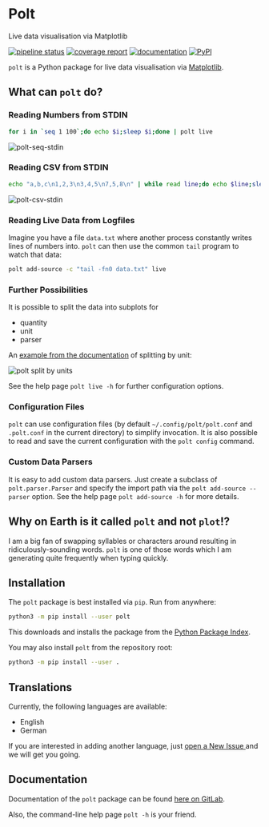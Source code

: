 # Polt

Live data visualisation via Matplotlib

[![pipeline status](https://gitlab.com/nobodyinperson/python3-polt/badges/master/pipeline.svg)](https://gitlab.com/nobodyinperson/python3-polt/commits/master)
[![coverage report](https://gitlab.com/nobodyinperson/python3-polt/badges/master/coverage.svg)](https://nobodyinperson.gitlab.io/python3-polt/coverage-report/)
[![documentation](https://img.shields.io/badge/docs-sphinx-brightgreen.svg)](https://nobodyinperson.gitlab.io/python3-polt/)
[![PyPI](https://badge.fury.io/py/polt.svg)](https://badge.fury.io/py/polt)

`polt` is a Python package for live data visualisation via
[Matplotlib](https://matplotlib.org/).

## What can `polt` do?

### Reading Numbers from STDIN

```bash
for i in `seq 1 100`;do echo $i;sleep $i;done | polt live
```

![polt-seq-stdin](https://gitlab.com/nobodyinperson/python3-polt/uploads/b9dffbde872a766c67813dc0257907a1/polt-stdin.png)

### Reading CSV from STDIN

```bash
echo "a,b,c\n1,2,3\n3,4,5\n7,5,8\n" | while read line;do echo $line;sleep 1;done | polt add-source -p CsvParser live
```

![polt-csv-stdin](https://gitlab.com/nobodyinperson/python3-polt/uploads/87522867f0abe42d686d0eb3ec46d139/Bildschirmfoto_2018-12-27_14-36-51.png)

### Reading Live Data from Logfiles

Imagine you have a file `data.txt` where another process constantly writes
lines of numbers into. `polt` can then use the common `tail` program to watch
that data:

```bash
polt add-source -c "tail -fn0 data.txt" live
```

### Further Possibilities

It is possible to split the data into subplots for

- quantity
- unit
- parser

An [example from the documentation](https://nobodyinperson.gitlab.io/python3-polt/) of splitting by unit:

![polt split by units](https://gitlab.com/nobodyinperson/python3-polt/raw/fd2dacc263c96747ac364ef97437a8c9de41d3a5/docs/source/images/polt-live-5-constant-quantities-by-unit.png?inline=false)

See the help page `polt live -h` for further configuration options.

### Configuration Files

`polt` can use configuration files (by default `~/.config/polt/polt.conf` and
`.polt.conf` in the current directory) to simplify invocation. It is also
possible to read and save the current configuration with the `polt config` 
command.

### Custom Data Parsers

It is easy to add custom data parsers. Just create a subclass of 
`polt.parser.Parser` and specify the import path via the 
`polt add-source --parser` option. See the help page 
`polt add-source -h` for more details.

## Why on Earth is it called `polt` and not `plot`!?

I am a big fan of swapping syllables or characters around resulting in
ridiculously-sounding words. `polt` is one of those words which I am generating
quite frequently when typing quickly.

## Installation

The `polt` package is best installed via `pip`. Run from anywhere:

```bash
python3 -m pip install --user polt
```

This downloads and installs the package from the [Python Package
Index](https://pypi.org).

You may also install `polt` from the repository root:

```bash
python3 -m pip install --user .
```

## Translations

Currently, the following languages are available:

- English
- German

If you are interested in adding another language, just [open a New Issue
](https://gitlab.com/nobodyinperson/python3-polt/issues/new) and we will get 
you going.

## Documentation

Documentation of the `polt` package can be found [here on
GitLab](https://nobodyinperson.gitlab.io/python3-polt/).

Also, the command-line help page `polt -h` is your friend.
